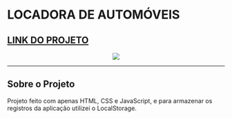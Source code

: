 # LOCADORA DE AUTOMÓVEIS
 
## <a href="https://henrique-lira.github.io/health-desafio-estagio/" target="_blank">LINK DO PROJETO</a>
<div align="center" >
<a href="https://henrique-lira.github.io/health-desafio-estagio/"><img src="./Gif/demostracao.gif"></a>
</div>

---

## Sobre o Projeto

Projeto feito com apenas HTML, CSS e JavaScript, e para armazenar os registros da aplicação utilizei o LocalStorage.
